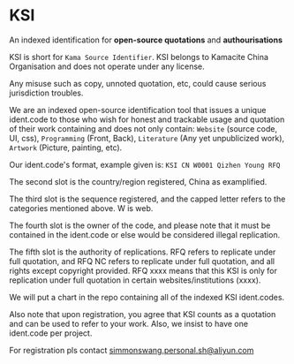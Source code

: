 # KSI
An indexed identification for **open-source quotations** and **authourisations**

KSI is short for `Kama Source Identifier`. KSI belongs to Kamacite China Organisation and does not operate under any license.

Any misuse such as copy, unnoted quotation, etc, could cause serious jurisdiction troubles.

We are an indexed open-source identification tool that issues a unique ident.code to those who wish for honest and trackable usage and quotation of their work containing and does not only contain: `Website` (source code, UI, css), `Programming` (Front, Back), `Literature` (Any yet unpublicized work), `Artwork` (Picture, painting, etc).

Our ident.code's format, example given is: `KSI CN W0001 Qizhen Young RFQ`

The second slot is the country/region registered, China as examplified.

The third slot is the sequence registered, and the capped letter refers to the categories mentioned above. W is web.

The fourth slot is the owner of the code, and please note that it must be contained in the ident.code or else would be considered illegal replication.

The fifth slot is the authority of replications. RFQ refers to replicate under full quotation, and RFQ NC refers to replicate under full quotation, and all rights except copyright provided. RFQ xxxx means that this KSI is only for replication under full quotation in certain websites/institutions (xxxx).

We will put a chart in the repo containing all of the indexed KSI ident.codes. 

Also note that upon registration, you agree that KSI counts as a quotation and can be used to refer to your work. Also, we insist to have one ident.code per project.

For registration pls contact [simmonswang.personal.sh@aliyun.com](mailto:simmonswang.personal.sh@aliyun.com)
